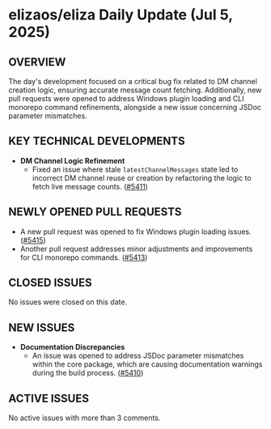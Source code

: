 # elizaos/eliza Daily Update (Jul 5, 2025)
## OVERVIEW 
The day's development focused on a critical bug fix related to DM channel creation logic, ensuring accurate message count fetching. Additionally, new pull requests were opened to address Windows plugin loading and CLI monorepo command refinements, alongside a new issue concerning JSDoc parameter mismatches.

## KEY TECHNICAL DEVELOPMENTS

*   **DM Channel Logic Refinement**
    *   Fixed an issue where stale `latestChannelMessages` state led to incorrect DM channel reuse or creation by refactoring the logic to fetch live message counts. ([#5411](https://github.com/elizaos/eliza/pull/5411))

## NEWLY OPENED PULL REQUESTS
*   A new pull request was opened to fix Windows plugin loading issues. ([#5415](https://github.com/elizaos/eliza/pull/5415))
*   Another pull request addresses minor adjustments and improvements for CLI monorepo commands. ([#5413](https://github.com/elizaos/eliza/pull/5413))

## CLOSED ISSUES
No issues were closed on this date.

## NEW ISSUES
*   **Documentation Discrepancies**
    *   An issue was opened to address JSDoc parameter mismatches within the core package, which are causing documentation warnings during the build process. ([#5410](https://github.com/elizaos/eliza/issues/5410))

## ACTIVE ISSUES
No active issues with more than 3 comments.